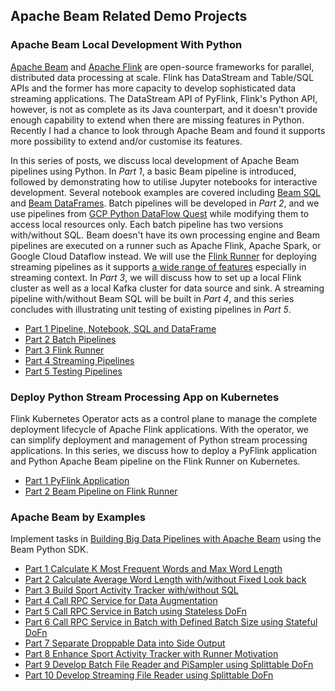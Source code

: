 ## Apache Beam Related Demo Projects

### Apache Beam Local Development With Python

[Apache Beam](https://beam.apache.org/) and [Apache Flink](https://flink.apache.org/) are open-source frameworks for parallel, distributed data processing at scale. Flink has DataStream and Table/SQL APIs and the former has more capacity to develop sophisticated data streaming applications. The DataStream API of PyFlink, Flink's Python API, however, is not as complete as its Java counterpart, and it doesn't provide enough capability to extend when there are missing features in Python. Recently I had a chance to look through Apache Beam and found it supports more possibility to extend and/or customise its features.

In this series of posts, we discuss local development of Apache Beam pipelines using Python. In _Part 1_, a basic Beam pipeline is introduced, followed by demonstrating how to utilise Jupyter notebooks for interactive development. Several notebook examples are covered including [Beam SQL](https://beam.apache.org/documentation/dsls/sql/overview/) and [Beam DataFrames](https://beam.apache.org/documentation/dsls/dataframes/overview/). Batch pipelines will be developed in _Part 2_, and we use pipelines from [GCP Python DataFlow Quest](https://github.com/GoogleCloudPlatform/training-data-analyst/tree/master/quests/dataflow_python) while modifying them to access local resources only. Each batch pipeline has two versions with/without SQL. Beam doesn't have its own processing engine and Beam pipelines are executed on a runner such as Apache Flink, Apache Spark, or Google Cloud Dataflow instead. We will use the [Flink Runner](https://beam.apache.org/documentation/runners/flink/) for deploying streaming pipelines as it supports [a wide range of features](https://beam.apache.org/documentation/runners/capability-matrix/) especially in streaming context. In _Part 3_, we will discuss how to set up a local Flink cluster as well as a local Kafka cluster for data source and sink. A streaming pipeline with/without Beam SQL will be built in _Part 4_, and this series concludes with illustrating unit testing of existing pipelines in _Part 5_.

- [Part 1 Pipeline, Notebook, SQL and DataFrame](https://jaehyeon.me/blog/2024-03-28-beam-local-dev-1/)
- [Part 2 Batch Pipelines](https://jaehyeon.me/blog/2024-04-04-beam-local-dev-2)
- [Part 3 Flink Runner](https://jaehyeon.me/blog/2024-04-18-beam-local-dev-3)
- [Part 4 Streaming Pipelines](https://jaehyeon.me/blog/2024-05-02-beam-local-dev-4/)
- [Part 5 Testing Pipelines](https://jaehyeon.me/blog/2024-05-09-beam-local-dev-5/)

### Deploy Python Stream Processing App on Kubernetes

Flink Kubernetes Operator acts as a control plane to manage the complete deployment lifecycle of Apache Flink applications. With the operator, we can simplify deployment and management of Python stream processing applications. In this series, we discuss how to deploy a PyFlink application and Python Apache Beam pipeline on the Flink Runner on Kubernetes.

- [Part 1 PyFlink Application](https://jaehyeon.me/blog/2024-05-30-beam-deploy-1/)
- [Part 2 Beam Pipeline on Flink Runner](https://jaehyeon.me/blog/2024-06-06-beam-deploy-2/)

### Apache Beam by Examples

Implement tasks in [Building Big Data Pipelines with Apache Beam](https://www.packtpub.com/product/building-big-data-pipelines-with-apache-beam/9781800564930) using the Beam Python SDK.

- [Part 1 Calculate K Most Frequent Words and Max Word Length](https://jaehyeon.me/blog/2024-07-04-beam-examples-1)
- [Part 2 Calculate Average Word Length with/without Fixed Look back](https://jaehyeon.me/blog/2024-07-18-beam-examples-2)
- [Part 3 Build Sport Activity Tracker with/without SQL](https://jaehyeon.me/blog/2024-08-01-beam-examples-3)
- [Part 4 Call RPC Service for Data Augmentation](https://jaehyeon.me/blog/2024-08-15-beam-examples-4)
- [Part 5 Call RPC Service in Batch using Stateless DoFn](https://jaehyeon.me/blog/2024-09-18-beam-examples-5)
- [Part 6 Call RPC Service in Batch with Defined Batch Size using Stateful DoFn](https://jaehyeon.me/blog/2024-10-02-beam-examples-6)
- [Part 7 Separate Droppable Data into Side Output](https://jaehyeon.me/blog/2024-10-24-beam-examples-7)
- [Part 8 Enhance Sport Activity Tracker with Runner Motivation](https://jaehyeon.me/blog/2024-11-21-beam-examples-8)
- [Part 9 Develop Batch File Reader and PiSampler using Splittable DoFn](https://jaehyeon.me/blog/2024-12-05-beam-examples-9)
- [Part 10 Develop Streaming File Reader using Splittable DoFn](https://jaehyeon.me/blog/2024-12-19-beam-examples-10)
